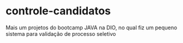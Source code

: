# controle-candidatos
Mais um projetos do bootcamp JAVA na DIO, no qual fiz um pequeno sistema para validação de processo seletivo
